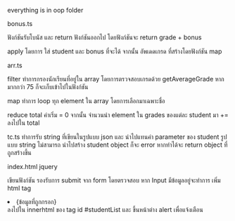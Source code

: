 everything is in oop folder

bonus.ts

ฟังก์ชันรับโบนัส และ return ฟังก์ชันออกไป โดยฟังก์ชันจะ return grade + bonus

apply โดยการ ใส่ student และ bonus ที่จะได้
จากนั้น อัพเดดเกรด ที่สร้างโดยฟังก์ชัน map 

arr.ts

filter ทำการกรองนักเรียนที่อยู่ใน array โดยการตรวจสอบเกรดด้วย getAverageGrade หากมากกว่า 75 ก็จะเก็บเข้าไปในฟังก์ชัน

map ทำการ loop ทุก element ใน array โดยการเลือกมาเฉพาะชื่อ

reduce total ค่าเริ่ม = 0 จากนั้น จำนวนนำ element ใน grades ของแต่ละ student มา += ลงไปใน total

tc.ts ทำการรับ string ที่เขียนในรูปแบบ json และ นำไปแทนค่า parameter ของ student รูปแบบ string ไม่สามารถ
นำไปสร้าง student object ก็จะ error หากทำได้จะ return object ที่ถูกสร้างขึ้น



index.html jquery

เขียนฟังก์ชัน รองรับการ submit จาก form
โดยตรวจสอบ หาก Input มีข้อมูลอยู่จะทำการ เพิ่ม html tag <li>{ข้อมูลที่ถูกกรอก}</li> ลงไปใน innerhtml ของ tag id #studentList
และ ขึ้นหน้าต่าง alert เพื่อแจ้งเตือน
